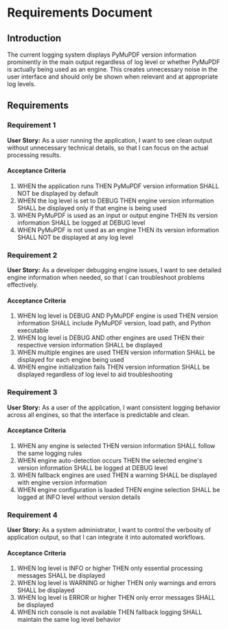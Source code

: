 # Requirements Document

## Introduction

The current logging system displays PyMuPDF version information prominently in the main output regardless of log level or whether PyMuPDF is actually being used as an engine. This creates unnecessary noise in the user interface and should only be shown when relevant and at appropriate log levels.

## Requirements

### Requirement 1

**User Story:** As a user running the application, I want to see clean output without unnecessary technical details, so that I can focus on the actual processing results.

#### Acceptance Criteria

1. WHEN the application runs THEN PyMuPDF version information SHALL NOT be displayed by default
2. WHEN the log level is set to DEBUG THEN engine version information SHALL be displayed only if that engine is being used
3. WHEN PyMuPDF is used as an input or output engine THEN its version information SHALL be logged at DEBUG level
4. WHEN PyMuPDF is not used as an engine THEN its version information SHALL NOT be displayed at any log level

### Requirement 2

**User Story:** As a developer debugging engine issues, I want to see detailed engine information when needed, so that I can troubleshoot problems effectively.

#### Acceptance Criteria

1. WHEN log level is DEBUG AND PyMuPDF engine is used THEN version information SHALL include PyMuPDF version, load path, and Python executable
2. WHEN log level is DEBUG AND other engines are used THEN their respective version information SHALL be displayed
3. WHEN multiple engines are used THEN version information SHALL be displayed for each engine being used
4. WHEN engine initialization fails THEN version information SHALL be displayed regardless of log level to aid troubleshooting

### Requirement 3

**User Story:** As a user of the application, I want consistent logging behavior across all engines, so that the interface is predictable and clean.

#### Acceptance Criteria

1. WHEN any engine is selected THEN version information SHALL follow the same logging rules
2. WHEN engine auto-detection occurs THEN the selected engine's version information SHALL be logged at DEBUG level
3. WHEN fallback engines are used THEN a warning SHALL be displayed with engine version information
4. WHEN engine configuration is loaded THEN engine selection SHALL be logged at INFO level without version details

### Requirement 4

**User Story:** As a system administrator, I want to control the verbosity of application output, so that I can integrate it into automated workflows.

#### Acceptance Criteria

1. WHEN log level is INFO or higher THEN only essential processing messages SHALL be displayed
2. WHEN log level is WARNING or higher THEN only warnings and errors SHALL be displayed
3. WHEN log level is ERROR or higher THEN only error messages SHALL be displayed
4. WHEN rich console is not available THEN fallback logging SHALL maintain the same log level behavior